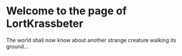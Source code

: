 # Welcome to the page of LortKrassbeter

The world shall now know about another strange creature walking its ground...
